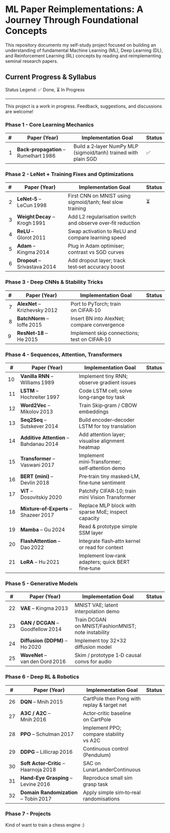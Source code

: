 # ML Paper Reimplementations: A Journey Through Foundational Concepts

This repository documents my self-study project focused on building an understanding of fundamental Machine Learning (ML), Deep Learning (DL), and Reinforcement Learning (RL) concepts by reading and reimplementing seminal research papers.

## Current Progress & Syllabus

Status Legend: ✅ Done, ⏳ In Progress

---

This project is a work in progress. Feedback, suggestions, and discussions are welcome!

### Phase 1 - Core Learning Mechanics

| #   | Paper (Year)                          | Implementation Goal                                             | Status |
| --- | ------------------------------------- | --------------------------------------------------------------- | ------ |
|  1  | **Back‑propagation** – Rumelhart 1986 | Build a 2‑layer NumPy MLP (sigmoid/tanh) trained with plain SGD | ✅     |

### Phase 2 - LeNet + Training Fixes and Optimizations

| #   | Paper (Year)                  | Implementation Goal                                         | Status |
| --- | ----------------------------- | ----------------------------------------------------------- | ------ |
|  2  | **LeNet‑5** – LeCun 1998      | First CNN on MNIST using sigmoid/tanh; feel slow training   | ⏳     |
|  3  | **Weight Decay** – Krogh 1991 | Add L2 regularisation switch and observe over‑fit reduction |        |
|  4  | **ReLU** – Glorot 2011        | Swap activation to ReLU and compare learning speed          |        |
|  5  | **Adam** – Kingma 2014        | Plug in Adam optimiser; contrast vs SGD curves              |        |
|  6  | **Dropout** – Srivastava 2014 | Add dropout layer; track test‑set accuracy boost            |        |

### Phase 3 - Deep CNNs & Stability Tricks

| #   | Paper (Year)                  | Implementation Goal                          | Status |
| --- | ----------------------------- | -------------------------------------------- | ------ |
|  7  | **AlexNet** – Krizhevsky 2012 | Port to PyTorch; train on CIFAR‑10           |        |
|  8  | **BatchNorm** – Ioffe 2015    | Insert BN into AlexNet; compare convergence  |        |
| 9   | **ResNet‑18** – He 2015       | Implement skip connections; test on CIFAR‑10 |        |

### Phase 4 - Sequences, Attention, Transformers

| #   | Paper (Year)                           | Implementation Goal                                 | Status |
| --- | -------------------------------------- | --------------------------------------------------- | ------ |
| 10  | **Vanilla RNN** – Williams 1989        | Implement tiny RNN; observe gradient issues         |        |
|  11 | **LSTM** – Hochreiter 1997             | Code LSTM cell; solve long‑range toy task           |        |
|  12 | **Word2Vec** – Mikolov 2013            | Train Skip‑gram / CBOW embeddings                   |        |
|  13 | **Seq2Seq** – Sutskever 2014           | Build encoder–decoder LSTM for toy translation      |        |
|  14 | **Additive Attention** – Bahdanau 2014 | Add attention layer; visualise alignment heatmap    |        |
|  15 | **Transformer** – Vaswani 2017         | Implement mini‑Transformer; self‑attention demo     |        |
|  16 | **BERT (mini)** – Devlin 2018          | Pre‑train tiny masked‑LM, fine‑tune sentiment       |        |
|  17 | **ViT** – Dosovitskiy 2020             | Patchify CIFAR‑10; train mini Vision Transformer    |        |
|  18 | **Mixture‑of‑Experts** – Shazeer 2017  | Replace MLP block with sparse MoE; inspect capacity |        |
|  19 | **Mamba** – Gu 2024                    | Read & prototype simple SSM layer                   |        |
|  20 | **FlashAttention** – Dao 2022          | Integrate flash‑attn kernel or read for context     |        |
|  21 | **LoRA** – Hu 2021                     | Implement low‑rank adapters; quick BERT fine‑tune   |        |

### Phase 5 - Generative Models

| #   | Paper (Year)                      | Implementation Goal                                 | Status |
| --- | --------------------------------- | --------------------------------------------------- | ------ |
|  22 | **VAE** – Kingma 2013             | MNIST VAE; latent interpolation demo                |        |
|  23 | **GAN / DCGAN** – Goodfellow 2014 | Train DCGAN on MNIST/FashionMNIST; note instability |        |
|  24 | **Diffusion (DDPM)** – Ho 2020    | Implement toy 32×32 diffusion model                 |        |
|  25 | **WaveNet** – van den Oord 2016   | Skim / prototype 1‑D causal convs for audio         |        |

### Phase 6 - Deep RL & Robotics

| #   | Paper (Year)                           | Implementation Goal                         | Status |
| --- | -------------------------------------- | ------------------------------------------- | ------ |
|  26 | **DQN** – Mnih 2015                    | CartPole then Pong with replay & target net |        |
|  27 | **A3C / A2C** – Mnih 2016              | Actor‑critic baseline on CartPole           |        |
|  28 | **PPO** – Schulman 2017                | Implement PPO; compare stability vs A2C     |        |
|  29 | **DDPG** – Lillicrap 2016              | Continuous control (Pendulum)               |        |
|  30 | **Soft Actor‑Critic** – Haarnoja 2018  | SAC on LunarLanderContinuous                |        |
|  31 | **Hand‑Eye Grasping** – Levine 2016    | Reproduce small sim grasp task              |        |
|  32 | **Domain Randomization** – Tobin 2017  | Apply simple sim‑to‑real randomisations     |        |

### Phase 7 - Projects

Kind of want to train a chess engine :)
